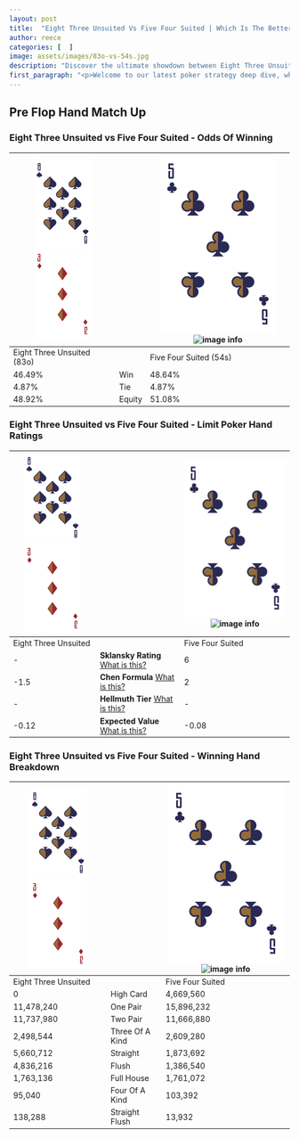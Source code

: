 ```yaml
---
layout: post
title:  "Eight Three Unsuited Vs Five Four Suited | Which Is The Better Hand In Poker? A Complete Guide"
author: reece
categories: [  ]
image: assets/images/83o-vs-54s.jpg
description: "Discover the ultimate showdown between Eight Three Unsuited and Five Four Suited in poker! Uncover the odds, strategies, and scenarios where one hand triumphs over the other. Get ready to up your poker game with this thrilling analysis."
first_paragraph: "<p>Welcome to our latest poker strategy deep dive, where we're pitting two distinct hands against each other in a high-stakes showdown: Eight Three Unsuited vs Five Four Suited.</p><p>In the dynamic world of poker, every decision counts, and knowing which hand holds the upper hand is key to your success at the table.</p><p>In this article, we'll dissect these two hands, explore the scenarios where one dominates the other, and equip you with the knowledge to make strategic choices that can tip the odds in your favor.</p><p>Get ready to unravel the intriguing dynamics of these poker hands and elevate your game to new heights.</p>"
---
```




[comment]: # (sp0)

## Pre Flop Hand Match Up

<div class="table hand-ratings" markdown="1"> 



### Eight Three Unsuited vs Five Four Suited - Odds Of Winning


    
| ![image info](assets/images/hand1/8.png) ![image info](assets/images/hand1/3o.png) |  | ![image info](assets/images/hand2/5.png) ![image info](assets/images/hand2/4s.png) |
| -------- | -------- | -------- |
| Eight Three Unsuited (83o) |  | Five Four Suited (54s) |
| 46.49% | Win | 48.64% |
| 4.87% | Tie | 4.87% |
| 48.92% | Equity | 51.08% |




[comment]: # (sp1)



### Eight Three Unsuited vs Five Four Suited - Limit Poker Hand Ratings


    
| ![image info](assets/images/hand1/8.png) ![image info](assets/images/hand1/3o.png) |  | ![image info](assets/images/hand2/5.png) ![image info](assets/images/hand2/4s.png) |
| -------- | -------- | -------- |
| Eight Three Unsuited |  | Five Four Suited |
| - | **Sklansky Rating** [What is this?](/sklansky-rating-explained) | 6 |
| -1.5 | **Chen Formula** [What is this?](/chen-formula-explained) | 2 |
| - | **Hellmuth Tier** [What is this?](/Hellmuth-tier-explained) | - |
| -0.12 | **Expected Value** [What is this?](/expected-value-explained) | -0.08 |




[comment]: # (sp2)



### Eight Three Unsuited vs Five Four Suited - Winning Hand Breakdown


    
| ![image info](assets/images/hand1/8.png) ![image info](assets/images/hand1/3o.png) |  | ![image info](assets/images/hand2/5.png) ![image info](assets/images/hand2/4s.png) |
| -------- | -------- | -------- |
| Eight Three Unsuited |  | Five Four Suited |
| 0 | High Card | 4,669,560 |
| 11,478,240 | One Pair | 15,896,232 |
| 11,737,980 | Two Pair | 11,666,880 |
| 2,498,544 | Three Of A Kind | 2,609,280 |
| 5,660,712 | Straight | 1,873,692 |
| 4,836,216 | Flush | 1,386,540 |
| 1,763,136 | Full House | 1,761,072 |
| 95,040 | Four Of A Kind | 103,392 |
| 138,288 | Straight Flush | 13,932 |




[comment]: # (sp3)



</div>

[comment]: # (sp4)



[comment]: # (sp5)

